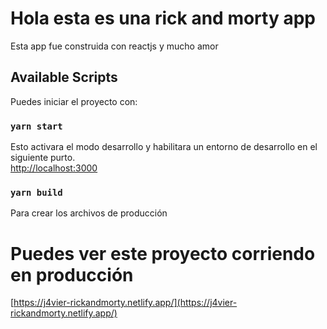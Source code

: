 # Hola esta es una rick and morty app
Esta app fue construida con reactjs y mucho amor

## Available Scripts

Puedes iniciar el proyecto con:

### `yarn start`

Esto activara el modo desarrollo y habilitara un entorno de desarrollo en el siguiente purto.<br />
[http://localhost:3000](http://localhost:3000) 

### `yarn build`

Para crear los archivos de producción

# Puedes ver este proyecto corriendo en producción

[https://j4vier-rickandmorty.netlify.app/](https://j4vier-rickandmorty.netlify.app/)

